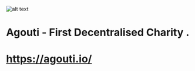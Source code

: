 
![alt text](https://agouti.io/wp-content/uploads/2021/03/Agouti.png "Agouti Logo")
# Agouti - First Decentralised Charity .
#  
# https://agouti.io/


